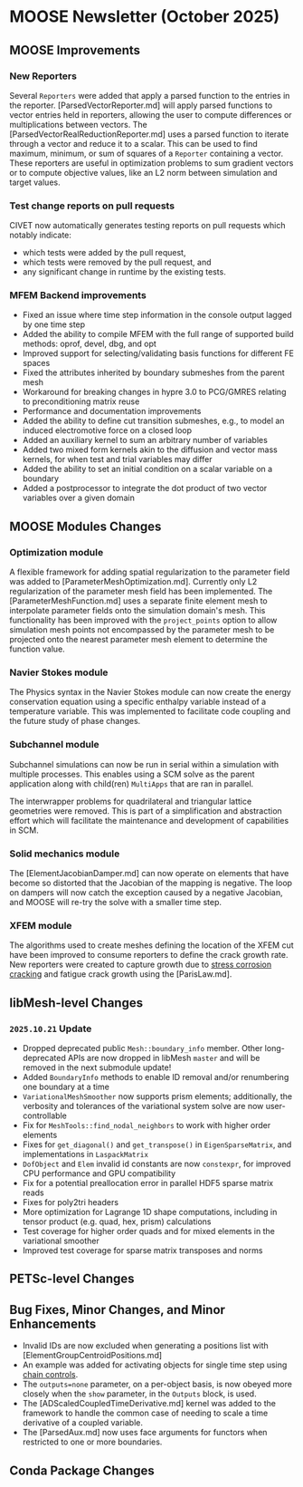 # MOOSE Newsletter (October 2025)

## MOOSE Improvements

### New Reporters

Several `Reporters` were added that apply a parsed function to the entries in the reporter. [ParsedVectorReporter.md]
will apply parsed functions to vector entries held in reporters, allowing the user to compute differences
or multiplications between vectors. The [ParsedVectorRealReductionReporter.md] uses a parsed function
to iterate through a vector and reduce it to a scalar. This can be used to find maximum, minimum,
or sum of squares of a `Reporter` containing a vector. These reporters are useful in optimization
problems to sum gradient vectors or to compute objective values, like an L2 norm between simulation
and target values.

### Test change reports on pull requests

CIVET now automatically generates testing reports on pull requests which notably indicate:

- which tests were added by the pull request,
- which tests were removed by the pull request, and
- any significant change in runtime by the existing tests.

### MFEM Backend improvements

- Fixed an issue where time step information in the console output lagged by one time step
- Added the ability to compile MFEM with the full range of supported build methods: oprof, devel, dbg, and opt
- Improved support for selecting/validating basis functions for different FE spaces
- Fixed the attributes inherited by boundary submeshes from the parent mesh
- Workaround for breaking changes in hypre 3.0 to PCG/GMRES relating to preconditioning matrix reuse
- Performance and documentation improvements
- Added the ability to define cut transition submeshes, e.g., to model an induced electromotive force on a closed loop
- Added an auxiliary kernel to sum an arbitrary number of variables
- Added two mixed form kernels akin to the diffusion and vector mass kernels, for when test and trial variables may differ
- Added the ability to set an initial condition on a scalar variable on a boundary
- Added a postprocessor to integrate the dot product of two vector variables over a given domain

## MOOSE Modules Changes

### Optimization module

A flexible framework for adding spatial regularization to the parameter field was added to [ParameterMeshOptimization.md].
Currently only L2 regularization of the parameter mesh field has been implemented. The [ParameterMeshFunction.md]
uses a separate finite element mesh to interpolate parameter fields onto the simulation domain's mesh.
This functionality has been improved with the `project_points` option to allow simulation mesh points
not encompassed by the parameter mesh to be projected onto the nearest parameter mesh element to determine
the function value.

### Navier Stokes module

The Physics syntax in the Navier Stokes module can now create the energy conservation equation using
a specific enthalpy variable instead of a temperature variable. This was implemented to facilitate
code coupling and the future study of phase changes.

### Subchannel module

Subchannel simulations can now be run in serial within a simulation with multiple processes. This enables
using a SCM solve as the parent application along with child(ren) `MultiApps` that are ran in parallel.

The interwrapper problems for quadrilateral and triangular lattice geometries were removed. This is
part of a simplification and abstraction effort which will facilitate the maintenance and development
of capabilities in SCM.

### Solid mechanics module

The [ElementJacobianDamper.md] can now operate on elements that have become so distorted that the
Jacobian of the mapping is negative. The loop on dampers will now catch the exception caused by a
negative Jacobian, and MOOSE will re-try the solve with a smaller time step.

### XFEM module

The algorithms used to create meshes defining the location of the XFEM cut have been improved to
consume reporters to define the crack growth rate. New reporters were created to capture growth due
to [stress corrosion cracking](StressCorrosionCrackingExponential.md) and fatigue crack growth using
the [ParisLaw.md].

## libMesh-level Changes

### `2025.10.21` Update

- Dropped deprecated public `Mesh::boundary_info` member.  Other
  long-deprecated APIs are now dropped in libMesh `master` and will be
  removed in the next submodule update!
- Added `BoundaryInfo` methods to enable ID removal and/or renumbering one boundary at a time
- `VariationalMeshSmoother` now supports prism elements; additionally, the verbosity and tolerances
  of the variational system solve are now user-controllable
- Fix for `MeshTools::find_nodal_neighbors` to work with higher order elements
- Fixes for `get_diagonal()` and `get_transpose()` in `EigenSparseMatrix`, and implementations in `LaspackMatrix`
- `DofObject` and `Elem` invalid id constants are now `constexpr`, for improved CPU performance and GPU compatibility
- Fix for a potential preallocation error in parallel HDF5 sparse matrix reads
- Fixes for poly2tri headers
- More optimization for Lagrange 1D shape computations, including in
  tensor product (e.g. quad, hex, prism) calculations
- Test coverage for higher order quads and for mixed elements in the variational smoother
- Improved test coverage for sparse matrix transposes and norms

## PETSc-level Changes

## Bug Fixes, Minor Changes, and Minor Enhancements

- Invalid IDs are now excluded when generating a positions list with [ElementGroupCentroidPositions.md]
- An example was added for activating objects for single time step using [chain controls](syntax/ChainControls/index.md).
- The `outputs=none` parameter, on a per-object basis, is now obeyed more closely when the `show`
  parameter, in the `Outputs` block, is used.
- The [ADScaledCoupledTimeDerivative.md] kernel was added to the framework to handle the common case
  of needing to scale a time derivative of a coupled variable.
- The [ParsedAux.md] now uses face arguments for functors when restricted to one or more boundaries.

## Conda Package Changes
